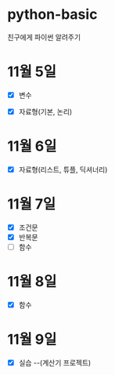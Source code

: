 # python-basic
친구에게 파이썬 알려주기

# 11월 5일

- [x] 변수
- [x] 자료형(기본, 논리)
  
  
# 11월 6일
- [x] 자료형(리스트, 튜플, 딕셔너리)
  
# 11월 7일
- [x] 조건문
- [x] 반복문
- [ ] 함수

# 11월 8일
- [x] 함수

# 11월 9일
- [x] 실습 --(계산기 프로젝트)
